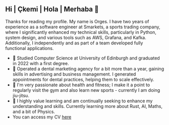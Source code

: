 ## Hi | Çkemi | Hola | Merhaba 👋

Thanks for reading my profile. My name is Orges. I have two years of experience as a software engineer at Smarkets, a sports trading company, where I significantly enhanced my technical skills, particularly in Python, system design, and various tools such as AWS, Grafana, and Kafka. Additionally, I independently and as part of a team developed fully functional applications.

- 📖 Studied Computer Science at University of Edinburgh and graduated in 2022 with a first degree.
- 🏢 Operated a dental marketing agency for a bit more than a year, gaining skills in advertising and business management.  I generated appointments for dental practices, helping them to scale effectively.
- 💪 I'm very passionate about health and fitness; I make it a point to regularly visit the gym and also learn new sports - currently I am doing jiu-jitsu. 
- 🤖 I highly value learning and am continually seeking to enhance my understanding and skills. Currently learning more about Rust, AI, Maths, and a bit of Physics.
- You can access my CV [here](https://drive.google.com/file/d/19PTr4Rmw6E1z5hg7BfgWfaA5kCaxnQPm)



<!--
**orgesskura/orgesskura** is a ✨ _special_ ✨ repository because its `README.md` (this file) appears on your GitHub profile.

Here are some ideas to get you started:

- 🔭 I’m currently working on ...
- 🌱 I’m currently learning ...
- 👯 I’m looking to collaborate on ...
- 🤔 I’m looking for help with ...
- 💬 Ask me about ...
- 📫 How to reach me: ...
- 😄 Pronouns: ...
- ⚡ Fun fact: ...
-->
